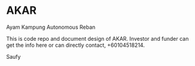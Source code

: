 # AKAR
Ayam Kampung Autonomous Reban


This is code repo and document design of AKAR. Investor and funder can get the info here or can directly contact, +60104518214.

Saufy
